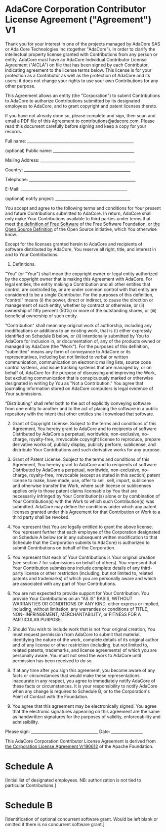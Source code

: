 # AdaCore Corporation Contributor License Agreement ("Agreement") V1

Thank you for your interest in one of the projects managed by AdaCore SAS or Ada Core Technologies Inc (together "AdaCore"). In order to clarify the intellectual property license granted with Contributions from any person or entity, AdaCore must have an AdaCore Individual Contributor License Agreement ("AICLA") on file that has been signed by each Contributor, indicating agreement to the license terms below. This license is for your protection as a Contributor as well as the protection of AdaCore and its users; it does not change your rights to use your own Contributions for any other purpose.

This Agreement allows an entity (the "Corporation") to submit Contributions to AdaCore to authorize Contributions submitted by its designated employees to AdaCore, and to grant copyright and patent licenses thereto.

If you have not already done so, please complete and sign, then scan and email a PDF file of this Agreement to contributions@adacore.com. Please read this document carefully before signing and keep a copy for your records.

  Full name: ______________________________________________________

  (optional) Public name: _________________________________________

  Mailing Address: ________________________________________________

  Country:   ______________________________________________________

  Telephone: ______________________________________________________

  E-Mail:    ______________________________________________________

  (optional) notify project: ______________________________________

You accept and agree to the following terms and conditions for Your present and future Contributions submitted to AdaCore. In return, AdaCore shall only make Your Contributions available to third parties under terms that meet [the definition of Free Software](https://www.gnu.org/philosophy/free-sw.en.html) of the Free Software Foundation, or [the Open Source Definition](https://opensource.org/osd) of the Open Source initiative, which You otherwise know. 

Except for the licenses granted herein to AdaCore and recipients of software distributed by AdaCore, You reserve all right, title, and interest in and to Your Contributions.

1. Definitions.

"You" (or "Your") shall mean the copyright owner or legal entity authorized by the copyright owner that is making this Agreement with AdaCore. For legal entities, the entity making a Contribution and all other entities that control, are controlled by, or are under common control with that entity are considered to be a single Contributor. For the purposes of this definition, "control" means (i) the power, direct or indirect, to cause the direction or management of such entity, whether by contract or otherwise, or (ii) ownership of fifty percent (50%) or more of the outstanding shares, or (iii) beneficial ownership of such entity.

"Contribution" shall mean any original work of authorship, including any modifications or additions to an existing work, that is (i) either expressly identified on Schedule B below, or (ii) intentionally submitted by You to AdaCore for inclusion in, or documentation of, any of the products owned or managed by AdaCore (the "Work"). For the purposes of this definition, "submitted" means any form of conveyance to AdaCore or its representatives, including but not limited to verbal or written communication, communication on electronic mailing lists, source code control systems, and issue tracking systems that are managed by, or on behalf of, AdaCore for the purpose of discussing and improving the Work, but excluding communication that is conspicuously marked or otherwise designated in writing by You as "Not a Contribution." You agree that journaling information stored on AdaCore computers is legal evidence of Your submissions. 

“Distributing" shall refer both to the act of explicitly conveying software from one entity to another and to the act of placing the software in a public repository with the intent that other entities shall download that software.

2. Grant of Copyright License. Subject to the terms and conditions of this Agreement, You hereby grant to AdaCore and to recipients of software Distributed by AdaCore a perpetual, worldwide, non-exclusive, no-charge, royalty-free, irrevocable copyright license to reproduce, prepare derivative works of, publicly display, publicly perform, sublicense, and distribute Your Contributions and such derivative works for any purpose.

3. Grant of Patent License. Subject to the terms and conditions of this Agreement, You hereby grant to AdaCore and to recipients of software Distributed by AdaCore a perpetual, worldwide, non-exclusive, no-charge, royalty-free, irrevocable (except as stated in this section) patent license to make, have made, use, offer to sell, sell, import, sublicense and otherwise transfer the Work, where such license or sublicenses applies only to those patent claims licensable by You that are necessarily infringed by Your Contribution(s) alone or by combination of Your Contribution(s) with the Work to which such Contribution(s) was submitted. AdaCore may define the conditions under which any patent licenses granted under this Agreement for that Contribution or Work to a third party shall be revoked.

4. You represent that You are legally entitled to grant the above license. You represent further that each employee of the Corporation designated on Schedule A below (or in any subsequent written modification to that Schedule that the Corporation submits to AdaCore) is authorized to submit Contributions on behalf of the Corporation.

5. You represent that each of Your Contributions is Your original creation (see section 7 for submissions on behalf of others).  You represent that Your Contribution submissions include complete details of any third-party license or other restriction (including, but not limited to, related patents and trademarks) of which you are personally aware and which are associated with any part of Your Contributions.

6. You are not expected to provide support for Your Contribution.  You provide Your Contributions on an "AS IS" BASIS, WITHOUT WARRANTIES OR CONDITIONS OF ANY KIND, either express or implied, including, without limitation, any warranties or conditions of TITLE, NON- INFRINGEMENT, MERCHANTABILITY, or FITNESS FOR A PARTICULAR PURPOSE.

7. Should You wish to include work that is not Your original creation, You must request permission from AdaCore to submit that material, identifying the nature of the work, complete details of its original author  and of any license or other restriction (including, but not limited to, related patents, trademarks, and license agreements) of which you are personally aware.  You must not send the work to AdaCore until permission has been received to do so.

8.  If at any time after you sign this agreement, you become aware of any facts or circumstances that would make these representations inaccurate in any respect, you agree to immediately notify AdaCore of these facts or circumstances. It is your responsibility to notify AdaCore when any change is required to Schedule B, or to the Corporation's Point of Contact with the Foundation.

9. You agree that this agreement may be electronically signed. You agree that the electronic signatures appearing on this agreement are the same as handwritten signatures for the purposes of validity, enforceability and admissibility.


Please sign: __________________________________ Date: ________________

This AdaCore Corporation Contributor License Agreement is derived from [the Corporation License Agreement Vr190612](https://www.apache.org/licenses/cla-corporate.txt) of the Apache Foundation.

# Schedule A

   [Initial list of designated employees.  NB: authorization is not tied to particular Contributions.]

# Schedule B

   [Identification of optional concurrent software grant.  Would be left blank or omitted if there is no concurrent software grant.]





